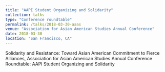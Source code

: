 ```yaml
---
title: "AAPI Student Organizing and Solidarity"
collection: talks
type: "Conference roundtable"
permalink: /talks/2018-03-30-aaas
venue: "Association for Asian American Studies Annual Conference"
date: 2018-03-30
location: "San Francisco, CA"
---
```


Solidarity and Resistance: Toward Asian American Commitment to Fierce Alliances, Association for Asian American Studies Annual Conference
Roundtable: AAPI Student Organizing and Solidarity

